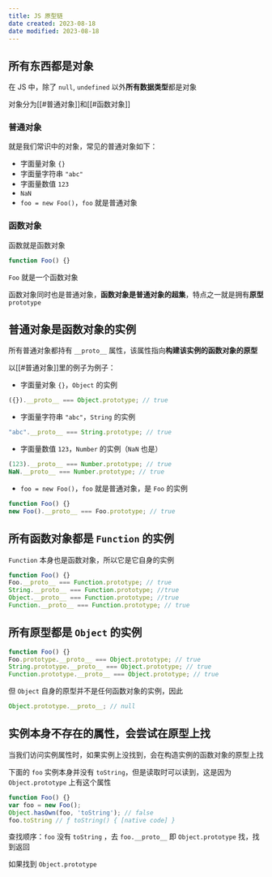 ```yaml
---
title: JS 原型链
date created: 2023-08-18
date modified: 2023-08-18
---
```


## 所有东西都是对象

在 JS 中，除了 `null`, `undefined` 以外**所有数据类型**都是对象

对象分为[[#普通对象]]和[[#函数对象]]

### 普通对象

就是我们常识中的对象，常见的普通对象如下：

- 字面量对象 `{}`
- 字面量字符串 `"abc"`
- 字面量数值 `123`
- `NaN`
- `foo = new Foo()`，`foo` 就是普通对象

### 函数对象

函数就是函数对象

```javascript
function Foo() {}
```

`Foo` 就是一个函数对象

函数对象同时也是普通对象，**函数对象是普通对象的超集**，特点之一就是拥有**原型** `prototype`

## 普通对象是函数对象的实例

所有普通对象都持有 `__proto__` 属性，该属性指向**构建该实例的函数对象的原型**

以[[#普通对象]]里的例子为例子：

- 字面量对象 `{}`，`Object` 的实例
```javascript
({}).__proto__ === Object.prototype; // true
```
- 字面量字符串 `"abc"`，`String` 的实例
```javascript
"abc".__proto__ === String.prototype; // true
```
- 字面量数值 `123`，`Number` 的实例（`NaN` 也是）
```javascript
(123).__proto__ === Number.prototype; // true
NaN.__proto__ === Number.prototype; // true
```
- `foo = new Foo()`，`foo` 就是普通对象，是 `Foo` 的实例
```javascript
function Foo() {}
new Foo().__proto__ === Foo.prototype; // true
```

## 所有函数对象都是 `Function` 的实例

`Function` 本身也是函数对象，所以它是它自身的实例

```javascript
function Foo() {}
Foo.__proto__ === Function.prototype; // true
String.__proto__ === Function.prototype; //true
Object.__proto__ === Function.prototype; //true
Function.__proto__ === Function.prototype; // true
```

## 所有原型都是 `Object` 的实例

```javascript
function Foo() {}
Foo.prototype.__proto__ === Object.prototype; // true
String.prototype.__proto__ === Object.prototype; // true
Function.prototype.__proto__ === Object.prototype; // true
```

但 `Object` 自身的原型并不是任何函数对象的实例，因此

```javascript
Object.prototype.__proto__; // null
```

## 实例本身不存在的属性，会尝试在原型上找

当我们访问实例属性时，如果实例上没找到，会在构造实例的函数对象的原型上找

下面的 `foo` 实例本身并没有 `toString`，但是读取时可以读到，这是因为 `Object.prototype` 上有这个属性

```javascript
function Foo() {}
var foo = new Foo();
Object.hasOwn(foo, 'toString'); // false
foo.toString // ƒ toString() { [native code] }
```

查找顺序：`foo` 没有 `toString` ，去 `foo.__proto__` 即 `Object.prototype` 找，找到返回

如果找到 `Object.prototype`


